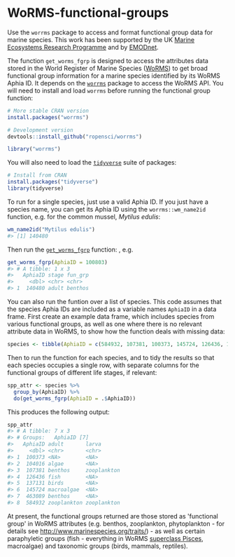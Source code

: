 # WoRMS-functional-groups
Use the `worrms` package to access and format functional group data for marine species. This work has been supported by the UK [Marine Ecosystems Research Programme](https://github.com/tomjwebb/WoRMS-functional-groups) and by [EMODnet](http://www.emodnet.eu/).

The function `get_worms_fgrp` is designed to access the attributes data stored in the World Register of Marine Species ([WoRMS](https://marinespecies.org)) to get broad functional group information for a marine species identified by its WoRMS Aphia ID. It depends on the [`worrms`](https://github.com/ropensci/worrms) package to access the WoRMS API. You will need to install and load `worrms` before running the functional group function:
```R
# More stable CRAN version
install.packages("worrms")
```
```R
# Development version
devtools::install_github("ropensci/worrms")
```
```R
library("worrms")
```
You will also need to load the [`tidyverse`](https://tidyverse.tidyverse.org) suite of packages:
```R
# Install from CRAN
install.packages("tidyverse")
library(tidyverse)
```
To run for a single species, just use a valid Aphia ID. If you just have a species name, you can get its Aphia ID using the `worrms::wm_name2id` function, e.g. for the common mussel, *Mytilus edulis*:
```R
wm_name2id("Mytilus edulis")
#> [1] 140480
```
Then run the [`get_worms_fgrp`](https://github.com/tomjwebb/WoRMS-functional-groups/blob/master/R/get_functional_group.r) function:
, e.g.
```R
get_worms_fgrp(AphiaID = 100803)
#> # A tibble: 1 x 3
#>   AphiaID stage fun_grp
#>     <dbl> <chr> <chr>  
#> 1  140480 adult benthos
```
You can also run the funtion over a list of species. This code assumes that the species Aphia IDs are included as a variable names `AphiaID` in a data frame. First create an example data frame, which includes species from various functional groups, as well as one where there is no relevant attribute data in WoRMS, to show how the function deals with missing data:
```R
species <- tibble(AphiaID = c(584932, 107381, 100373, 145724, 126436, 137131, 463089, 104016))
```
Then to run the function for each species, and to tidy the results so that each species occupies a single row, with separate columns for the functional groups of different life stages, if relevant:
```R
spp_attr <- species %>%
  group_by(AphiaID) %>%
  do(get_worms_fgrp(AphiaID = .$AphiaID))
```
This produces the following output:
```R
spp_attr
#> # A tibble: 7 x 3
#> # Groups:   AphiaID [7]
#>   AphiaID adult       larva      
#>     <dbl> <chr>       <chr>      
#> 1  100373 <NA>        <NA>       
#> 2  104016 algae       <NA>
#> 3  107381 benthos     zooplankton
#> 4  126436 fish        <NA>       
#> 5  137131 birds       <NA>       
#> 6  145724 macroalgae  <NA>       
#> 7  463089 benthos     <NA>       
#> 8  584932 zooplankton zooplankton
```
At present, the functional groups returned are those stored as 'functional group' in WoRMS attributes (e.g. benthos, zooplankton, phytoplankton - for details see http://www.marinespecies.org/traits/) - as well as certain paraphyletic groups (fish - everything in WoRMS [superclass Pisces](http://www.marinespecies.org/aphia.php?p=taxdetails&id=11676), macroalgae) and taxonomic groups (birds, mammals, reptiles).
